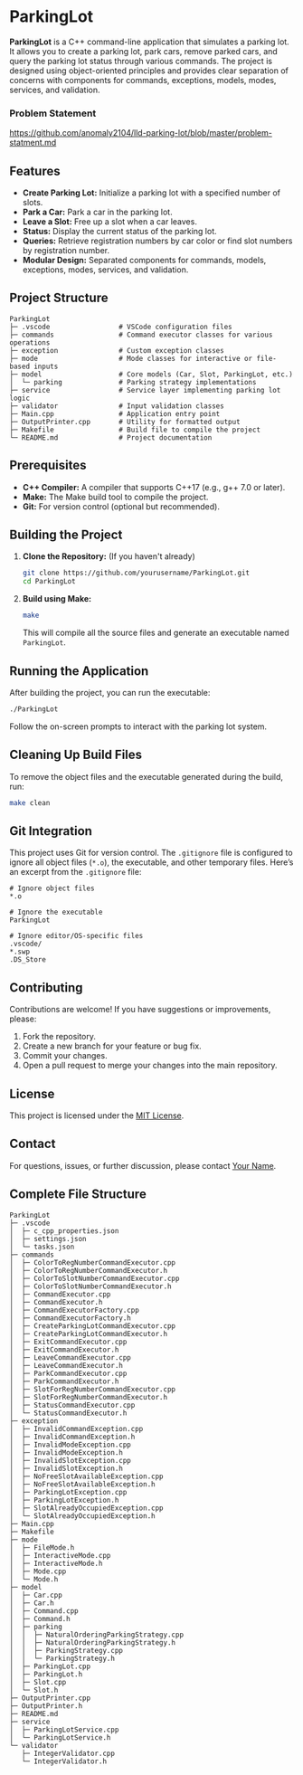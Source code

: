 # ParkingLot

**ParkingLot** is a C++ command-line application that simulates a parking lot. It allows you to create a parking lot, park cars, remove parked cars, and query the parking lot status through various commands. The project is designed using object-oriented principles and provides clear separation of concerns with components for commands, exceptions, models, modes, services, and validation.

### Problem Statement
https://github.com/anomaly2104/lld-parking-lot/blob/master/problem-statment.md

## Features

- **Create Parking Lot:** Initialize a parking lot with a specified number of slots.
- **Park a Car:** Park a car in the parking lot.
- **Leave a Slot:** Free up a slot when a car leaves.
- **Status:** Display the current status of the parking lot.
- **Queries:** Retrieve registration numbers by car color or find slot numbers by registration number.
- **Modular Design:** Separated components for commands, models, exceptions, modes, services, and validation.

## Project Structure

```
ParkingLot
├─ .vscode                 # VSCode configuration files
├─ commands                # Command executor classes for various operations
├─ exception               # Custom exception classes
├─ mode                    # Mode classes for interactive or file-based inputs
├─ model                   # Core models (Car, Slot, ParkingLot, etc.)
│  └─ parking              # Parking strategy implementations
├─ service                 # Service layer implementing parking lot logic
├─ validator               # Input validation classes
├─ Main.cpp                # Application entry point
├─ OutputPrinter.cpp       # Utility for formatted output
├─ Makefile                # Build file to compile the project
└─ README.md               # Project documentation
```

## Prerequisites

- **C++ Compiler:** A compiler that supports C++17 (e.g., g++ 7.0 or later).
- **Make:** The Make build tool to compile the project.
- **Git:** For version control (optional but recommended).

## Building the Project

1. **Clone the Repository:** (If you haven't already)
   ```bash
   git clone https://github.com/yourusername/ParkingLot.git
   cd ParkingLot
   ```

2. **Build using Make:**
   ```bash
   make
   ```
   This will compile all the source files and generate an executable named `ParkingLot`.

## Running the Application

After building the project, you can run the executable:
```bash
./ParkingLot
```
Follow the on-screen prompts to interact with the parking lot system.

## Cleaning Up Build Files

To remove the object files and the executable generated during the build, run:
```bash
make clean
```

## Git Integration

This project uses Git for version control. The `.gitignore` file is configured to ignore all object files (`*.o`), the executable, and other temporary files. Here’s an excerpt from the `.gitignore` file:

```gitignore
# Ignore object files
*.o

# Ignore the executable
ParkingLot

# Ignore editor/OS-specific files
.vscode/
*.swp
.DS_Store
```

## Contributing

Contributions are welcome! If you have suggestions or improvements, please:

1. Fork the repository.
2. Create a new branch for your feature or bug fix.
3. Commit your changes.
4. Open a pull request to merge your changes into the main repository.

## License

This project is licensed under the [MIT License](LICENSE).

## Contact

For questions, issues, or further discussion, please contact [Your Name](mailto:your.email@example.com).



## Complete File Structure

```
ParkingLot
├─ .vscode
│  ├─ c_cpp_properties.json
│  ├─ settings.json
│  └─ tasks.json
├─ commands
│  ├─ ColorToRegNumberCommandExecutor.cpp
│  ├─ ColorToRegNumberCommandExecutor.h
│  ├─ ColorToSlotNumberCommandExecutor.cpp
│  ├─ ColorToSlotNumberCommandExecutor.h
│  ├─ CommandExecutor.cpp
│  ├─ CommandExecutor.h
│  ├─ CommandExecutorFactory.cpp
│  ├─ CommandExecutorFactory.h
│  ├─ CreateParkingLotCommandExecutor.cpp
│  ├─ CreateParkingLotCommandExecutor.h
│  ├─ ExitCommandExecutor.cpp
│  ├─ ExitCommandExecutor.h
│  ├─ LeaveCommandExecutor.cpp
│  ├─ LeaveCommandExecutor.h
│  ├─ ParkCommandExecutor.cpp
│  ├─ ParkCommandExecutor.h
│  ├─ SlotForRegNumberCommandExecutor.cpp
│  ├─ SlotForRegNumberCommandExecutor.h
│  ├─ StatusCommandExecutor.cpp
│  └─ StatusCommandExecutor.h
├─ exception
│  ├─ InvalidCommandException.cpp
│  ├─ InvalidCommandException.h
│  ├─ InvalidModeException.cpp
│  ├─ InvalidModeException.h
│  ├─ InvalidSlotException.cpp
│  ├─ InvalidSlotException.h
│  ├─ NoFreeSlotAvailableException.cpp
│  ├─ NoFreeSlotAvailableException.h
│  ├─ ParkingLotException.cpp
│  ├─ ParkingLotException.h
│  ├─ SlotAlreadyOccupiedException.cpp
│  └─ SlotAlreadyOccupiedException.h
├─ Main.cpp
├─ Makefile
├─ mode
│  ├─ FileMode.h
│  ├─ InteractiveMode.cpp
│  ├─ InteractiveMode.h
│  ├─ Mode.cpp
│  └─ Mode.h
├─ model
│  ├─ Car.cpp
│  ├─ Car.h
│  ├─ Command.cpp
│  ├─ Command.h
│  ├─ parking
│  │  ├─ NaturalOrderingParkingStrategy.cpp
│  │  ├─ NaturalOrderingParkingStrategy.h
│  │  ├─ ParkingStrategy.cpp
│  │  └─ ParkingStrategy.h
│  ├─ ParkingLot.cpp
│  ├─ ParkingLot.h
│  ├─ Slot.cpp
│  └─ Slot.h
├─ OutputPrinter.cpp
├─ OutputPrinter.h
├─ README.md
├─ service
│  ├─ ParkingLotService.cpp
│  └─ ParkingLotService.h
└─ validator
   ├─ IntegerValidator.cpp
   └─ IntegerValidator.h

```